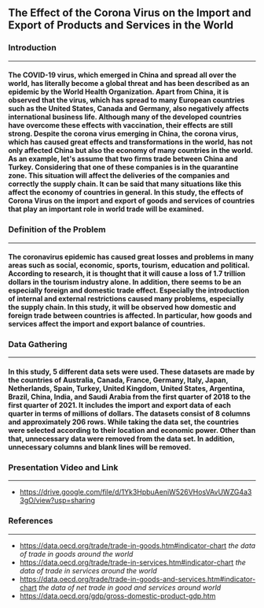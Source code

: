 ## The Effect of the Corona Virus on the Import and Export of Products and Services in the World
### Introduction
---
#### The COVID-19 virus, which emerged in China and spread all over the world, has literally become a global threat and has been described as an epidemic by the World Health Organization. Apart from China, it is observed that the virus, which has spread to many European countries such as the United States, Canada and Germany, also negatively affects international business life. Although many of the developed countries have overcome these effects with vaccination, their effects are still strong. Despite the corona virus emerging in China, the corona virus, which has caused great effects and transformations in the world, has not only affected China but also the economy of many countries in the world. As an example, let's assume that two firms trade between China and Turkey. Considering that one of these companies is in the quarantine zone. This situation will affect the deliveries of the companies and correctly the supply chain. It can be said that many situations like this affect the economy of countries in general. In this study, the effects of Corona Virus on the import and export of goods and services of countries that play an important role in world trade will be examined.
### Definition of the Problem
---
#### The coronavirus epidemic has caused great losses and problems in many areas such as social, economic, sports, tourism, education and political. According to research, it is thought that it will cause a loss of 1.7 trillion dollars in the tourism industry alone. In addition, there seems to be an especially foreign and domestic trade effect. Especially the introduction of internal and external restrictions caused many problems, especially the supply chain. In this study, it will be observed how domestic and foreign trade between countries is affected. In particular, how goods and services affect the import and export balance of countries.

### Data Gathering
---
#### In this study, 5 different data sets were used. These datasets are made by the countries of Australia, Canada, France, Germany, Italy, Japan, Netherlands, Spain, Turkey, United Kingdom, United States, Argentina, Brazil, China, India, and Saudi Arabia from the first quarter of 2018 to the first quarter of 2021. It includes the import and export data of each quarter in terms of millions of dollars. The datasets consist of 8 columns and approximately 206 rows. While taking the data set, the countries were selected according to their location and economic power. Other than that, unnecessary data were removed from the data set. In addition, unnecessary columns and blank lines will be removed.

### Presentation Video and Link
---
* https://drive.google.com/file/d/1Yk3HpbuAeniW526VHosVAvUWZG4a33gO/view?usp=sharing
### References
---
* https://data.oecd.org/trade/trade-in-goods.htm#indicator-chart  *the data of trade in goods around the world*
* https://data.oecd.org/trade/trade-in-services.htm#indicator-chart *the data of trade in services around the world*
* https://data.oecd.org/trade/trade-in-goods-and-services.htm#indicator-chart *the data of net trade in good and services around world*
* https://data.oecd.org/gdp/gross-domestic-product-gdp.htm
